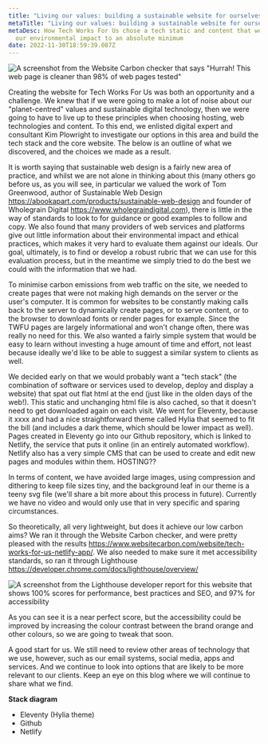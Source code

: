 ```yaml
---
title: "Living our values: building a sustainable website for ourselves"
metaTitle: "Living our values: building a sustainable website for ourselves"
metaDesc: How Tech Works For Us chose a tech static and content that would keep
  our environmental impact to an absolute minimum
date: 2022-11-30T18:59:39.087Z
---
```

![A screenshot from the Website Carbon checker that says "Hurrah! This web page is cleaner than 98% of web pages tested"](https://lh6.googleusercontent.com/5Mrdv4vsjkfbsseAlRykapof1vWV3M7luCIormVi0pkBJs6ZEkV6PrcNFgf9hlb3hyXrkYeRlX4ukNvoczrvDYoi2ohVwApWk2kN2Cu8dnNsJYL1K5ADYcNypiJC0x1BYDVF1xd2rM4UoJX47RUctCp7GSwyTDzUv99bVVKRbqlY_PQ0-trCGkNlykHXog "Results for our website from the Website Carbon checker")

Creating the website for Tech Works For Us was both an opportunity and a challenge. We knew that if we were going to make a lot of noise about our "planet-centred" values and sustainable digital technology, then we were going to have to live up to these principles when choosing hosting, web technologies and content. To this end, we enlisted digital expert and consultant Kim Plowright to investigate our options in this area and build the tech stack and the core website. The below is an outline of what we discovered, and the choices we made as a result.

It is worth saying that sustainable web design is a fairly new area of practice, and whilst we are not alone in thinking about this (many others go before us, as you will see, in particular we valued the work of Tom Greenwood, author of Sustainable Web Design <https://abookapart.com/products/sustainable-web-design> and founder of Wholegrain Digital https://www.wholegraindigital.com), there is little in the way of standards to look to for guidance or good examples to follow and copy. We also found that many providers of web services and platforms give out little information about their environmental impact and ethical practices, which makes it very hard to evaluate them against our ideals. Our goal, ultimately, is to find or develop a robust rubric that we can use for this evaluation process, but in the meantime we simply tried to do the best we could with the information that we had.

To minimise carbon emissions from web traffic on the site, we needed to create pages that were not making high demands on the server or the user's computer. It is common for websites to be constantly making calls back to the server to dynamically create pages, or to serve content, or to the browser to download fonts or render pages for example. Since the TWFU pages are largely informational and won't change often, there was really no need for this. We also wanted a fairly simple system that would be easy to learn without investing a huge amount of time and effort, not least because ideally we'd like to be able to suggest a similar system to clients as well. 

We decided early on that we would probably want a "tech stack" (the combination of software or services used to develop, deploy and display a website) that spat out flat html at the end (just like in the olden days of the web!). This static and unchanging html file is also cached, so that it doesn't need to get downloaded again on each visit. We went for Eleventy, because it xxxx and had a nice straightforward theme called Hylia that seemed to fit the bill (and includes a dark theme, which should be lower impact as well). Pages created in Eleventy go into our Github repository, which is linked to Netlify, the service that puts it online (in an entirely automated workflow). Netlify also has a very simple CMS that can be used to create and edit new pages and modules within them. HOSTING??

In terms of content, we have avoided large images, using compression and dithering to keep file sizes tiny, and the background leaf in our theme is a teeny svg file (we'll share a bit more about this process in future). Currently we have no video and would only use that in very specific and sparing circumstances. 

So theoretically, all very lightweight, but does it achieve our low carbon aims? We ran it through the Website Carbon checker, and were pretty pleased with the results <https://www.websitecarbon.com/website/tech-works-for-us-netlify-app/>. We also needed to make sure it met accessibility standards, so ran it through Lighthouse <https://developer.chrome.com/docs/lighthouse/overview/> 

![A screenshot from the Lighthouse developer report for this website that shows 100% scores for performance, best practices and SEO, and 97% for accessibility](https://lh3.googleusercontent.com/CR-G6h9CpYq7nEfsDamC99uMCV5qoYU5EDfCbccaD97MdJdGHxVepV4WpyragOShGUZKW-Fd2Zw7UVyztWu48bovYqpirV3cLmXACx1WQtDBXYkEQhFvLJ5DrZqhp0xC1FvlTJFwohQLKO8QPaod16dJdSfYXNHfWaFfvftrdahJTxlR7DKV3TOvgwDsiw "A screenshot from the Lighthouse developer report for this website")

As you can see it is a near perfect score, but the accessibility could be improved by increasing the colour contrast between the brand orange and other colours, so we are going to tweak that soon.

A good start for us. We still need to review other areas of technology that we use, however, such as our email systems, social media, apps and services. And we continue to look into options that are likely to be more relevant to our clients. Keep an eye on this blog where we will continue to share what we find.

**Stack diagram**

* Eleventy (Hylia theme)
* Github
* Netlify